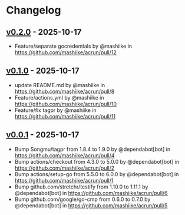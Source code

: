 # Changelog

## [v0.2.0](https://github.com/mashiike/acrun/compare/v0.1.0...v0.2.0) - 2025-10-17
- Feature/separate gocredentials by @mashiike in https://github.com/mashiike/acrun/pull/12

## [v0.1.0](https://github.com/mashiike/acrun/compare/v0.0.1...v0.1.0) - 2025-10-17
- update README.md by @mashiike in https://github.com/mashiike/acrun/pull/8
- Feature/actions.yml by @mashiike in https://github.com/mashiike/acrun/pull/10
- Feature/fix tagpr by @mashiike in https://github.com/mashiike/acrun/pull/11

## [v0.0.1](https://github.com/mashiike/acrun/commits/v0.0.1) - 2025-10-17
- Bump Songmu/tagpr from 1.8.4 to 1.9.0 by @dependabot[bot] in https://github.com/mashiike/acrun/pull/4
- Bump actions/checkout from 4.3.0 to 5.0.0 by @dependabot[bot] in https://github.com/mashiike/acrun/pull/2
- Bump actions/setup-go from 5.5.0 to 6.0.0 by @dependabot[bot] in https://github.com/mashiike/acrun/pull/1
- Bump github.com/stretchr/testify from 1.10.0 to 1.11.1 by @dependabot[bot] in https://github.com/mashiike/acrun/pull/6
- Bump github.com/google/go-cmp from 0.6.0 to 0.7.0 by @dependabot[bot] in https://github.com/mashiike/acrun/pull/5
